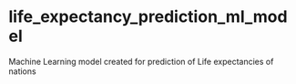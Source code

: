 # life_expectancy_prediction_ml_model
Machine Learning model created for prediction of Life expectancies of nations
